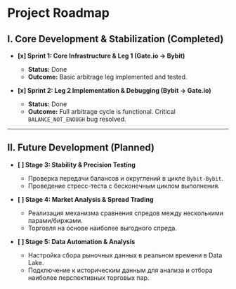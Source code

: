 # Project Roadmap

## I. Core Development & Stabilization (Completed)

-   **[x] Sprint 1: Core Infrastructure & Leg 1 (Gate.io -> Bybit)**
    -   **Status:** Done
    -   **Outcome:** Basic arbitrage leg implemented and tested.

-   **[x] Sprint 2: Leg 2 Implementation & Debugging (Bybit -> Gate.io)**
    -   **Status:** Done
    -   **Outcome:** Full arbitrage cycle is functional. Critical `BALANCE_NOT_ENOUGH` bug resolved.

---

## II. Future Development (Planned)

-   **[ ] Stage 3: Stability & Precision Testing**
    -   Проверка передачи балансов и округлений в цикле `Bybit-Bybit`.
    -   Проведение стресс-теста с бесконечным циклом выполнения.

-   **[ ] Stage 4: Market Analysis & Spread Trading**
    -   Реализация механизма сравнения спредов между несколькими парами/биржами.
    -   Торговля на основе наиболее выгодного спреда.

-   **[ ] Stage 5: Data Automation & Analysis**
    -   Настройка сбора рыночных данных в реальном времени в Data Lake.
    -   Подключение к историческим данным для анализа и отбора наиболее перспективных торговых пар.

